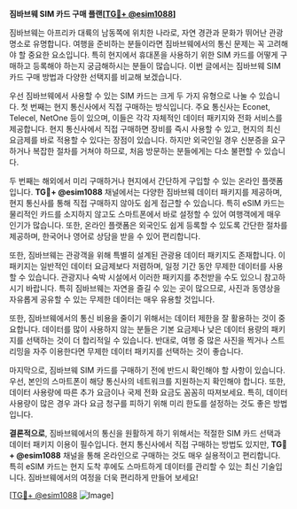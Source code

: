 **짐바브웨 SIM 카드 구매 플랜[[TG💪+ @esim1088](https://t.me/s/esim1088)]**

짐바브웨는 아프리카 대륙의 남동쪽에 위치한 나라로, 자연 경관과 문화가 뛰어난 관광 명소로 유명합니다. 여행을 준비하는 분들이라면 짐바브웨에서의 통신 문제는 꼭 고려해야 할 중요한 요소입니다. 특히 현지에서 휴대폰을 사용하기 위한 SIM 카드를 어떻게 구매하고 등록해야 하는지 궁금해하시는 분들이 많습니다. 이번 글에서는 짐바브웨 SIM 카드 구매 방법과 다양한 선택지를 비교해 보겠습니다.

우선 짐바브웨에서 사용할 수 있는 SIM 카드는 크게 두 가지 유형으로 나눌 수 있습니다. 첫 번째는 현지 통신사에서 직접 구매하는 방식입니다. 주요 통신사는 Econet, Telecel, NetOne 등이 있으며, 이들은 각각 자체적인 데이터 패키지와 전화 서비스를 제공합니다. 현지 통신사에서 직접 구매하면 장비를 즉시 사용할 수 있고, 현지의 최신 요금제를 바로 적용할 수 있다는 장점이 있습니다. 하지만 외국인일 경우 신분증을 요구하거나 복잡한 절차를 거쳐야 하므로, 처음 방문하는 분들에게는 다소 불편할 수 있습니다.

두 번째는 해외에서 미리 구매하거나 현지에서 간단하게 구입할 수 있는 온라인 플랫폼입니다. **TG💪+ @esim1088** 채널에서는 다양한 짐바브웨 데이터 패키지를 제공하며, 현지 통신사를 통해 직접 구매하지 않아도 쉽게 접근할 수 있습니다. 특히 eSIM 카드는 물리적인 카드를 소지하지 않고도 스마트폰에서 바로 설정할 수 있어 여행객에게 매우 인기가 많습니다. 또한, 온라인 플랫폼은 외국인도 쉽게 등록할 수 있도록 간단한 절차를 제공하며, 한국어나 영어로 상담을 받을 수 있어 편리합니다.

또한, 짐바브웨는 관광객을 위해 특별히 설계된 관광용 데이터 패키지도 존재합니다. 이 패키지는 일반적인 데이터 요금제보다 저렴하며, 일정 기간 동안 무제한 데이터를 사용할 수 있습니다. 관광지나 숙박 시설에서 이러한 패키지를 추천받을 수도 있으니 참고하시기 바랍니다. 특히 짐바브웨는 자연을 즐길 수 있는 곳이 많으므로, 사진과 동영상을 자유롭게 공유할 수 있는 무제한 데이터는 매우 유용할 것입니다.

또한, 짐바브웨에서의 통신 비용을 줄이기 위해서는 데이터 제한을 잘 활용하는 것이 중요합니다. 데이터를 많이 사용하지 않는 분들은 기본 요금제나 낮은 데이터 용량의 패키지를 선택하는 것이 더 합리적일 수 있습니다. 반대로, 여행 중 많은 사진을 찍거나 스트리밍을 자주 이용한다면 무제한 데이터 패키지를 선택하는 것이 좋습니다.

마지막으로, 짐바브웨 SIM 카드를 구매하기 전에 반드시 확인해야 할 사항이 있습니다. 우선, 본인의 스마트폰이 해당 통신사의 네트워크를 지원하는지 확인해야 합니다. 또한, 데이터 사용량에 따른 추가 요금이나 국제 전화 요금도 꼼꼼히 따져보세요. 특히, 데이터 사용량이 많은 경우 과다 요금 청구를 피하기 위해 미리 한도를 설정하는 것도 좋은 방법입니다.

**결론적으로**, 짐바브웨에서의 통신을 원활하게 하기 위해서는 적절한 SIM 카드 선택과 데이터 패키지 이용이 필수입니다. 현지 통신사에서 직접 구매하는 방법도 있지만, **TG💪+ @esim1088** 채널을 통해 온라인으로 구매하는 것도 매우 실용적이고 편리합니다. 특히 eSIM 카드는 현지 도착 후에도 스마트하게 데이터를 관리할 수 있는 최신 기술입니다. 짐바브웨에서의 여정을 더욱 편리하게 만들어 보세요!

[[TG💪+ @esim1088](https://t.me/s/esim1088) ![Image](https://i.postimg.cc/Y0z9fWf4/image.png)]